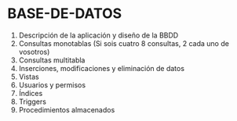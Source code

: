 # BASE-DE-DATOS
1. Descripción de la aplicación y diseño de la BBDD
2. Consultas monotablas (Si sois cuatro 8 consultas, 2 cada  uno de vosotros)
3. Consultas multitabla
4. Inserciones, modificaciones y eliminación de datos
5. Vistas
6. Usuarios y permisos
7. Índices
8. Triggers
9. Procedimientos almacenados
